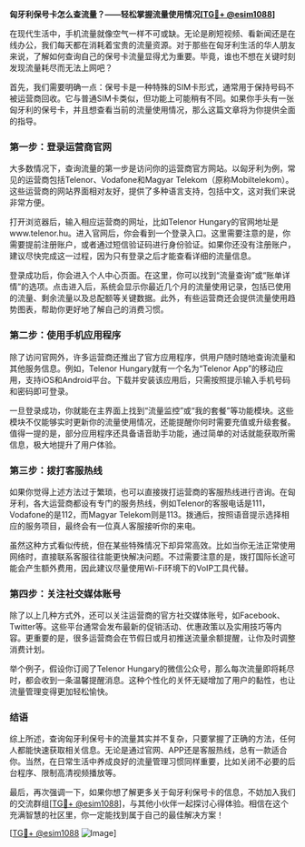 **匈牙利保号卡怎么查流量？——轻松掌握流量使用情况[[TG💪+ @esim1088](https://t.me/s/esim1088)]**

在现代生活中，手机流量就像空气一样不可或缺。无论是刷短视频、看新闻还是在线办公，我们每天都在消耗着宝贵的流量资源。对于那些在匈牙利生活的华人朋友来说，了解如何查询自己的保号卡流量显得尤为重要。毕竟，谁也不想在关键时刻发现流量耗尽而无法上网吧？

首先，我们需要明确一点：保号卡是一种特殊的SIM卡形式，通常用于保持号码不被运营商回收。它与普通SIM卡类似，但功能上可能稍有不同。如果你手头有一张匈牙利的保号卡，并且想查看当前的流量使用情况，那么这篇文章将为你提供全面的指导。

### **第一步：登录运营商官网**

大多数情况下，查询流量的第一步是访问你的运营商官方网站。以匈牙利为例，常见的运营商包括Telenor、Vodafone和Magyar Telekom（原称Mobiltelekom）。这些运营商的网站界面相对友好，提供了多种语言支持，包括中文，这对我们来说非常方便。

打开浏览器后，输入相应运营商的网址，比如Telenor Hungary的官网地址是www.telenor.hu。进入官网后，你会看到一个登录入口。这里需要注意的是，你需要提前注册账户，或者通过短信验证码进行身份验证。如果你还没有注册账户，建议尽快完成这一过程，因为只有登录之后才能查看详细的流量信息。

登录成功后，你会进入个人中心页面。在这里，你可以找到“流量查询”或“账单详情”的选项。点击进入后，系统会显示你最近几个月的流量使用记录，包括已使用的流量、剩余流量以及总配额等关键数据。此外，有些运营商还会提供流量使用趋势图表，帮助你更好地了解自己的消费习惯。

### **第二步：使用手机应用程序**

除了访问官网外，许多运营商还推出了官方应用程序，供用户随时随地查询流量和其他服务信息。例如，Telenor Hungary就有一个名为“Telenor App”的移动应用，支持iOS和Android平台。下载并安装该应用后，只需按照提示输入手机号码和密码即可登录。

一旦登录成功，你就能在主界面上找到“流量监控”或“我的套餐”等功能模块。这些模块不仅能够实时更新你的流量使用情况，还能提醒你何时需要充值或升级套餐。值得一提的是，部分应用程序还具备语音助手功能，通过简单的对话就能获取所需信息，极大地提升了用户体验。

### **第三步：拨打客服热线**

如果你觉得上述方法过于繁琐，也可以直接拨打运营商的客服热线进行咨询。在匈牙利，各大运营商都设有专门的服务热线，例如Telenor的客服电话是111，Vodafone的是112，而Magyar Telekom则是113。拨通后，按照语音提示选择相应的服务项目，最终会有一位真人客服接听你的来电。

虽然这种方式看似传统，但在某些特殊情况下却异常高效。比如当你无法正常使用网络时，直接联系客服往往能更快解决问题。不过需要注意的是，拨打国际长途可能会产生额外费用，因此建议尽量使用Wi-Fi环境下的VoIP工具代替。

### **第四步：关注社交媒体账号**

除了以上几种方式外，还可以关注运营商的官方社交媒体账号，如Facebook、Twitter等。这些平台通常会发布最新的促销活动、优惠政策以及实用技巧等内容。更重要的是，很多运营商会在节假日或月初推送流量余额提醒，让你及时调整消费计划。

举个例子，假设你订阅了Telenor Hungary的微信公众号，那么每次流量即将耗尽时，都会收到一条温馨提醒消息。这种个性化的关怀无疑增加了用户的黏性，也让流量管理变得更加轻松愉快。

### **结语**

综上所述，查询匈牙利保号卡的流量其实并不复杂，只要掌握了正确的方法，任何人都能快速获取相关信息。无论是通过官网、APP还是客服热线，总有一款适合你。当然，在日常生活中养成良好的流量管理习惯同样重要，比如关闭不必要的后台程序、限制高清视频播放等。

最后，再次强调一下，如果你想了解更多关于匈牙利保号卡的信息，不妨加入我们的交流群组[[TG💪+ @esim1088](https://t.me/s/esim1088)]，与其他小伙伴一起探讨心得体验。相信在这个充满智慧的社区里，你一定能找到属于自己的最佳解决方案！

[[TG💪+ @esim1088](https://t.me/s/esim1088) ![Image](https://i.postimg.cc/4NQfJmqS/Snipaste-2025-05-13-00-14-12.png)]